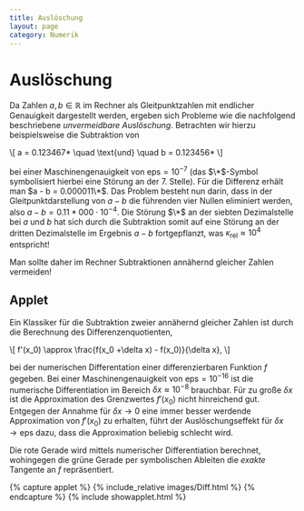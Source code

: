 ```yaml
---
title: Auslöschung
layout: page
category: Numerik
---
```


# Auslöschung
Da Zahlen $a, b \in \mathbb{R}$ im Rechner als Gleitpunktzahlen mit endlicher Genauigkeit dargestellt werden, ergeben sich Probleme wie die
nachfolgend beschriebene _unvermeidbare Auslöschung_. Betrachten wir hierzu beispielsweise die Subtraktion von

\\[
  a = 0.123467* \quad \text{und} \quad b = 0.123456*
\\]

bei einer Maschinengenauigkeit von $\text{eps} = 10^{-7}$ (das $\*$-Symbol symbolisiert hierbei eine Störung an der 7. Stelle). Für die Differenz erhält man $a - b = 0.000011\*$.
Das Problem besteht nun darin, dass in der Gleitpunktdarstellung von $a - b$ die führenden vier Nullen eliminiert werden, also $a - b = 0.11*000 \cdot 10^{-4}$. Die
Störung $\*$ an der siebten Dezimalstelle bei $a$ und $b$ hat sich durch die Subtraktion somit auf eine Störung an der dritten Dezimalstelle im Ergebnis $a - b$ fortgepflanzt,
was $\kappa_{\text{rel}} \approx 10^4$ entspricht!

Man sollte daher im Rechner Subtraktionen annähernd gleicher Zahlen vermeiden!

## Applet
Ein Klassiker für die Subtraktion zweier annähernd gleicher Zahlen ist durch die Berechnung des Differenzenquotienten,

\\[
  f'(x_0) \approx \frac{f(x_0 +\delta x) - f(x_0)}{\delta x},
\\]

bei der numerischen Differentation einer differenzierbaren Funktion $f$ gegeben.
Bei einer Maschinengenauigkeit von $\text{eps} = 10^{-16}$ ist die numerische Differentiation im Bereich $\delta x \approx 10^{-8}$
brauchbar. Für zu große $\delta x$ ist die Approximation des Grenzwertes $f'(x_0)$ nicht hinreichend gut. Entgegen der Annahme für $\delta x \to 0$
eine immer besser werdende Approximation von $f'(x_0)$ zu erhalten, führt der Auslöschungseffekt für $\delta x \to \text{eps}$ dazu, dass die
Approximation beliebig schlecht wird.

Die rote Gerade wird mittels numerischer Differentiation berechnet, wohingegen die grüne Gerade per symbolischen Ableiten die _exakte_ Tangente an $f$ repräsentiert.


{% capture applet %} {% include_relative images/Diff.html %} {% endcapture %}
{% include showapplet.html %}
